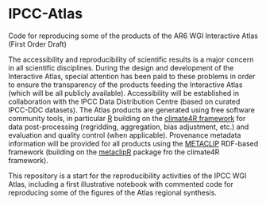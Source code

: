 # IPCC-Atlas
Code for reproducing some of the products of the AR6 WGI Interactive Atlas (First Order Draft)

The accessibility and reproducibility of scientific results is a major concern in all scientific disciplines. During the design and development of the Interactive Atlas, special attention has been paid to these problems in order to ensure the transparency of the products feeding the Interactive Atlas (which will be all publicly available). Accessibility will be established in collaboration with the IPCC Data Distribution Centre (based on curated IPCC-DDC datasets). The Atlas products are generated using free software community tools, in particular [R](https://www.r-project.org) building on the [climate4R framework](https://github.com/SantanderMetGroup/climate4R) for data post-processing (regridding, aggregation, bias adjustment, etc.) and evaluation and quality control (when applicable). Provenance metadata information will be provided for all products using the [METACLIP](http://www.metaclip.org) RDF-based framework (building on the [metaclipR](https://github.com/metaclip/metaclipR) package fro the climate4R framework).

This repository is a start for the reproducibility activities of the IPCC WGI Atlas, including a first illustrative notebook with commented code for reproducing some of the figures of the Atlas regional synthesis.  
